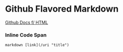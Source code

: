 # Github Flavored Markdown

[Github Docs f/ HTML](https://github.github.com/gfm/ "GFM")

### Inline Code Span
```markdown [link](/uri "title") ```

